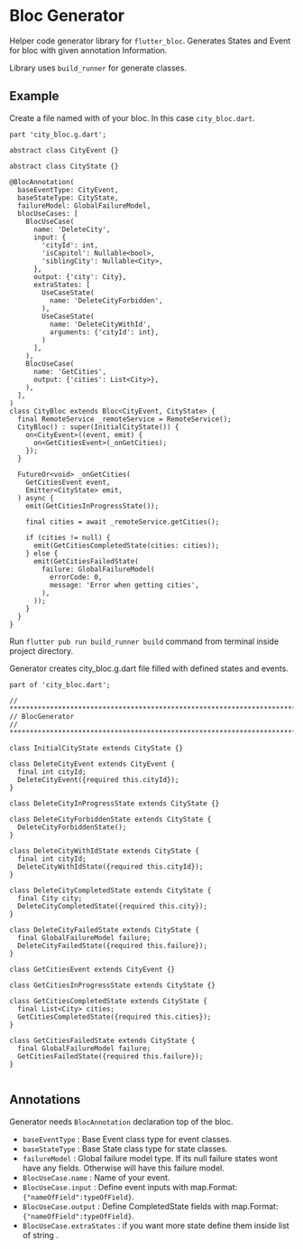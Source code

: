 # Bloc Generator

Helper code generator library for `flutter_bloc`. Generates States and Event for bloc with given annotation Information.

Library uses `build_runner` for generate classes.

## Example

Create a file named with of your bloc. In this case `city_bloc.dart`.

```
part 'city_bloc.g.dart';

abstract class CityEvent {}

abstract class CityState {}

@BlocAnnotation(
  baseEventType: CityEvent,
  baseStateType: CityState,
  failureModel: GlobalFailureModel,
  blocUseCases: [
    BlocUseCase(
      name: 'DeleteCity',
      input: {
        'cityId': int,
        'isCapitol': Nullable<bool>,
        'siblingCity': Nullable<City>,
      },
      output: {'city': City},
      extraStates: [
        UseCaseState(
          name: 'DeleteCityForbidden',
        ),
        UseCaseState(
          name: 'DeleteCityWithId',
          arguments: {'cityId': int},
        )
      ],
    ),
    BlocUseCase(
      name: 'GetCities',
      output: {'cities': List<City>},
    ),
  ],
)
class CityBloc extends Bloc<CityEvent, CityState> {
  final RemoteService _remoteService = RemoteService();
  CityBloc() : super(InitialCityState()) {
    on<CityEvent>((event, emit) {
      on<GetCitiesEvent>(_onGetCities);
    });
  }

  FutureOr<void> _onGetCities(
    GetCitiesEvent event,
    Emitter<CityState> emit,
  ) async {
    emit(GetCitiesInProgressState());

    final cities = await _remoteService.getCities();

    if (cities != null) {
      emit(GetCitiesCompletedState(cities: cities));
    } else {
      emit(GetCitiesFailedState(
        failure: GlobalFailureModel(
          errorCode: 0,
          message: 'Error when getting cities',
        ),
      ));
    }
  }
}

```

Run `flutter pub run build_runner build` command from terminal inside project directory.

Generator creates city_bloc.g.dart file filled with defined states and events.

```
part of 'city_bloc.dart';

// **************************************************************************
// BlocGenerator
// **************************************************************************

class InitialCityState extends CityState {}

class DeleteCityEvent extends CityEvent {
  final int cityId;
  DeleteCityEvent({required this.cityId});
}

class DeleteCityInProgressState extends CityState {}

class DeleteCityForbiddenState extends CityState {
  DeleteCityForbiddenState();
}

class DeleteCityWithIdState extends CityState {
  final int cityId;
  DeleteCityWithIdState({required this.cityId});
}

class DeleteCityCompletedState extends CityState {
  final City city;
  DeleteCityCompletedState({required this.city});
}

class DeleteCityFailedState extends CityState {
  final GlobalFailureModel failure;
  DeleteCityFailedState({required this.failure});
}

class GetCitiesEvent extends CityEvent {}

class GetCitiesInProgressState extends CityState {}

class GetCitiesCompletedState extends CityState {
  final List<City> cities;
  GetCitiesCompletedState({required this.cities});
}

class GetCitiesFailedState extends CityState {
  final GlobalFailureModel failure;
  GetCitiesFailedState({required this.failure});
}


```

## Annotations

Generator needs `BlocAnnotation` declaration top of the bloc.

- `baseEventType` : Base Event class type for event classes.
- `baseStateType` : Base State class type for state classes.
- `failureModel` : Global failure model type. If its null failure states wont have any fields. Otherwise will have this failure model.
- `BlocUseCase.name` : Name of your event.
- `BlocUseCase.input` : Define event inputs with map.Format: `{"nameOfField":typeOfField}`.
- `BlocUseCase.output` : Define CompletedState fields with map.Format: `{"nameOfField":typeOfField}`.
- `BlocUseCase.extraStates` : if you want more state define them inside list of string .
